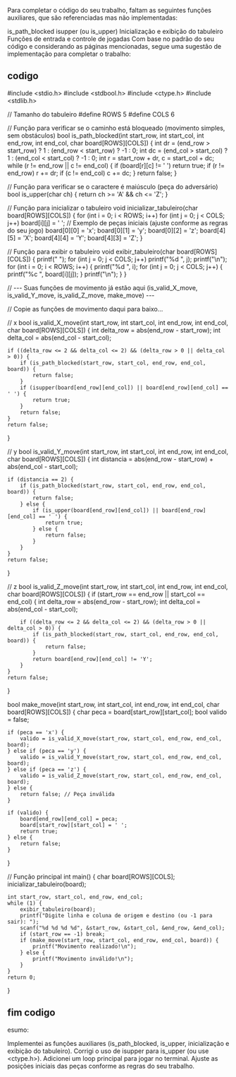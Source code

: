 Para completar o código do seu trabalho, faltam as seguintes funções auxiliares, que são referenciadas mas não implementadas:

is_path_blocked
isupper (ou is_upper)
Inicialização e exibição do tabuleiro
Funções de entrada e controle de jogadas
Com base no padrão do seu código e considerando as páginas mencionadas, segue uma sugestão de implementação para completar o trabalho:


## codigo
#include <stdio.h>
#include <stdbool.h>
#include <ctype.h>
#include <stdlib.h>

// Tamanho do tabuleiro
#define ROWS 5
#define COLS 6

// Função para verificar se o caminho está bloqueado (movimento simples, sem obstáculos)
bool is_path_blocked(int start_row, int start_col, int end_row, int end_col, char board[ROWS][COLS]) {
    int dr = (end_row > start_row) ? 1 : (end_row < start_row) ? -1 : 0;
    int dc = (end_col > start_col) ? 1 : (end_col < start_col) ? -1 : 0;
    int r = start_row + dr, c = start_col + dc;
    while (r != end_row || c != end_col) {
        if (board[r][c] != ' ') return true;
        if (r != end_row) r += dr;
        if (c != end_col) c += dc;
    }
    return false;
}

// Função para verificar se o caractere é maiúsculo (peça do adversário)
bool is_upper(char ch) {
    return ch >= 'A' && ch <= 'Z';
}

// Função para inicializar o tabuleiro
void inicializar_tabuleiro(char board[ROWS][COLS]) {
    for (int i = 0; i < ROWS; i++)
        for (int j = 0; j < COLS; j++)
            board[i][j] = ' ';
    // Exemplo de peças iniciais (ajuste conforme as regras do seu jogo)
    board[0][0] = 'x';
    board[0][1] = 'y';
    board[0][2] = 'z';
    board[4][5] = 'X';
    board[4][4] = 'Y';
    board[4][3] = 'Z';
}

// Função para exibir o tabuleiro
void exibir_tabuleiro(char board[ROWS][COLS]) {
    printf("  ");
    for (int j = 0; j < COLS; j++) printf("%d ", j);
    printf("\n");
    for (int i = 0; i < ROWS; i++) {
        printf("%d ", i);
        for (int j = 0; j < COLS; j++) {
            printf("%c ", board[i][j]);
        }
        printf("\n");
    }
}

// --- Suas funções de movimento já estão aqui (is_valid_X_move, is_valid_Y_move, is_valid_Z_move, make_move) ---

// Copie as funções de movimento daqui para baixo...

// x
bool is_valid_X_move(int start_row, int start_col, int end_row, int end_col, char board[ROWS][COLS]) {
    int delta_row = abs(end_row - start_row);
    int delta_col = abs(end_col - start_col);

    if ((delta_row <= 2 && delta_col <= 2) && (delta_row > 0 || delta_col > 0)) {
        if (is_path_blocked(start_row, start_col, end_row, end_col, board)) {
            return false;
        }
        if (isupper(board[end_row][end_col]) || board[end_row][end_col] == ' ') {
            return true;
        }
        return false;
    }
    return false;
}

// y
bool is_valid_Y_move(int start_row, int start_col, int end_row, int end_col, char board[ROWS][COLS]) {
    int distancia = abs(end_row - start_row) + abs(end_col - start_col);

    if (distancia == 2) {
        if (is_path_blocked(start_row, start_col, end_row, end_col, board)) {
            return false;
        } else {
            if (is_upper(board[end_row][end_col]) || board[end_row][end_col] == ' ') {
                return true;
            } else {
                return false;
            }
        }
    }
    return false;
}

// z
bool is_valid_Z_move(int start_row, int start_col, int end_row, int end_col, char board[ROWS][COLS]) {
    if (start_row == end_row || start_col == end_col) {
        int delta_row = abs(end_row - start_row);
        int delta_col = abs(end_col - start_col);

        if ((delta_row <= 2 && delta_col <= 2) && (delta_row > 0 || delta_col > 0)) {
            if (is_path_blocked(start_row, start_col, end_row, end_col, board)) {
                return false;
            }
            return board[end_row][end_col] != 'Y';
        }
    }
    return false;
}

bool make_move(int start_row, int start_col, int end_row, int end_col, char board[ROWS][COLS]) {
    char peca = board[start_row][start_col];
    bool valido = false;

    if (peca == 'x') {
        valido = is_valid_X_move(start_row, start_col, end_row, end_col, board);
    } else if (peca == 'y') {
        valido = is_valid_Y_move(start_row, start_col, end_row, end_col, board);
    } else if (peca == 'z') {
        valido = is_valid_Z_move(start_row, start_col, end_row, end_col, board);
    } else {
        return false; // Peça inválida
    }

    if (valido) {
        board[end_row][end_col] = peca;
        board[start_row][start_col] = ' ';
        return true;
    } else {
        return false;
    }
}

// Função principal
int main() {
    char board[ROWS][COLS];
    inicializar_tabuleiro(board);

    int start_row, start_col, end_row, end_col;
    while (1) {
        exibir_tabuleiro(board);
        printf("Digite linha e coluna de origem e destino (ou -1 para sair): ");
        scanf("%d %d %d %d", &start_row, &start_col, &end_row, &end_col);
        if (start_row == -1) break;
        if (make_move(start_row, start_col, end_row, end_col, board)) {
            printf("Movimento realizado!\n");
        } else {
            printf("Movimento inválido!\n");
        }
    }
    return 0;
}
## fim codigo

esumo:

Implementei as funções auxiliares (is_path_blocked, is_upper, inicialização e exibição do tabuleiro).
Corrigi o uso de isupper para is_upper (ou use <ctype.h>).
Adicionei um loop principal para jogar no terminal.
Ajuste as posições iniciais das peças conforme as regras do seu trabalho.